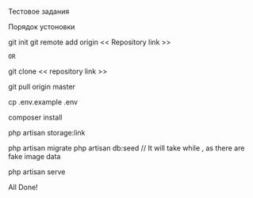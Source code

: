 Тестовое задания 

Порядок устоновки 

git init 
git remote add origin  << Repository link >> 
 
    OR
     
git clone << repository link >>

git pull origin master

 cp .env.example .env

composer install 

php artisan storage:link

php artisan migrate
php artisan db:seed //  It will take while , as there are fake image data

php artisan serve

All Done!
 
 

